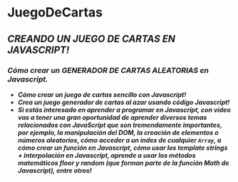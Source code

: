 # JuegoDeCartas

## **_CREANDO UN JUEGO DE CARTAS EN JAVASCRIPT!_**

### **_Cómo crear un GENERADOR DE CARTAS ALEATORIAS en Javascript._**

- **_Cómo crear un juego de cartas sencillo con Javascript!_**
- **_Crea un juego generador de cartas al azar usando código Javascript!_**
- **_Si estás interesado en aprender a programar en Javascript, con vídeo vas a tener una gran oportunidad de aprender diversos temas relacionados con JavaScript que son tremendamente importantes, por ejemplo, la manipulación del DOM, la creación de elementos o números aleatorios, cómo acceder a un index de cualquier ```Array```, a cómo crear un función en Javascript, cómo usar los template strings + interpolación en Javascript, aprende a usar los métodos matemáticos floor y random (que forman parte de la función Math de Javascript), entre otros!_**
